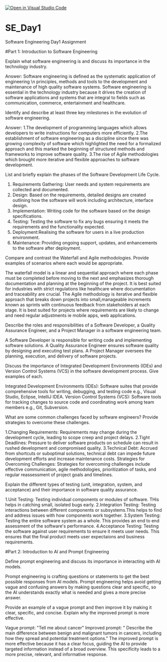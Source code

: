 [![Open in Visual Studio Code](https://classroom.github.com/assets/open-in-vscode-2e0aaae1b6195c2367325f4f02e2d04e9abb55f0b24a779b69b11b9e10269abc.svg)](https://classroom.github.com/online_ide?assignment_repo_id=16949604&assignment_repo_type=AssignmentRepo)
# SE_Day1
Software Engineering Day1 Assignment

#Part 1: Introduction to Software Engineering

Explain what software engineering is and discuss its importance in the technology industry.

Answer: Software engineering is defined as the systematic application of engineering \n principles, methods and tools to the development and maintenance of high quality software systems. Software engineering is essential in the technology industry because it drives the creation of software applications and systems that are integral to fields such as communication, commerce, entertainment and healthcare.


Identify and describe at least three key milestones in the evolution of software engineering.

Answer: 
1.The development of programming languages which allows developers to write instructions for computers more efficiently.
2.The establishment of software engineering as a discipline since there was growing complexity of software which highlighted the need for a formalized approach and this marked the beginning of structured methods and frameworks to improve software quality.
3.The rise of Agile methodologies which brought more iterative and flexible approaches to software development.


List and briefly explain the phases of the Software Development Life Cycle.

1. Requirements Gathering: User needs and system requirements are collected and documented.
2. Design: Based on the requirements, detailed designs are created outlining how the software will work including architecture, interface design.
3. Implementation: Writing code for the software based on the design specifications.
4. Testing: Testing the software to fix any bugs ensuring it meets the requirements and the functionality expected.
5. Deployment:Realising the software for users in a live production environment.
6. Maintenance: Providing ongoing support, updates, and enhancements to the software after deployment.


Compare and contrast the Waterfall and Agile methodologies. Provide examples of scenarios where each would be appropriate.

The waterfall model is a linear and sequential approach where each phase must be completed before moving to the next and emphasizes thorough documentation and planning at the beginning of the project. It is best suited for industries with strict regulations like healthcare where documentation and traceability are crucial.
The Agile methodology is iterative and flexible approach that breaks down projects into small,manageable increments known as sprints with continuous feedback from stakeholders at each stage. It is best suited for projects where requirements are likely to change and need regular adjustments ie mobile apps, web applications.


Describe the roles and responsibilities of a Software Developer, a Quality Assurance Engineer, and a Project Manager in a software engineering team.

A Software Developer is responsible for writing code and implementing software solutions.
A Quality Assurance Engineer ensures software quality by designing and executing test plans.
A Project Manager oversees the planning, execution, and delivery of software projects.


Discuss the importance of Integrated Development Environments (IDEs) and Version Control Systems (VCS) in the software development process. Give examples of each.

Integrated Development Environments (IDEs): Software suites that provide comprehensive tools for writing, debugging, and testing code e.g., Visual Studio, Eclipse, IntelliJ IDEA.
Version Control Systems (VCS): Software tools for tracking changes to source code and coordinating work among team members e.g., Git, Subversion.


What are some common challenges faced by software engineers? Provide strategies to overcome these challenges.

1.Changing Requirements: Requirements may change during the development cycle, leading to scope creep and project delays.
2.Tight Deadlines: Pressure to deliver software products on schedule can result in rushed development and compromised quality.
3.Technical Debt: Accrued from shortcuts or suboptimal solutions, technical debt can impede future development efforts and increase maintenance costs.
Strategies for Overcoming Challenges: Strategies for overcoming challenges include effective communication, agile methodologies, prioritization of tasks, and regular reassessment of project goals and timelines.


Explain the different types of testing (unit, integration, system, and acceptance) and their importance in software quality assurance.

1.Unit Testing: Testing individual components or modules of software. THis helps in catching small, isolated bugs early.
2.Integration Testing: Testing interactions between different components or subsystems.This helps to find and address issues with how components work together.
3.System Testing: Testing the entire software system as a whole. This provides an end to end assessment of the software's performance.
4.Acceptance Testing: Testing the software against user requirements to ensure it meets user needs. This ensures that the final product meets user expectaions and business requirements.

#Part 2: Introduction to AI and Prompt Engineering

Define prompt engineering and discuss its importance in interacting with AI models.

Prompt engineering is crafting questions or statements to get the best possible responses from AI models. Prompt engineering helps avoid getting vague and confusing answers by making questions clear and specific, so the AI understands exactly what is needed and gives a more precise answer.


Provide an example of a vague prompt and then improve it by making it clear, specific, and concise. Explain why the improved prompt is more effective.

Vague prompt: "Tell me about cancer"
Improved prompt: " Describe the main difference between benign and malignant tumors in cancers, including how they spread and potential treatment options."
The improved prompt is more effective because it has a clear focus, guiding the AI to provide targeted information instead of a broad overview. This specificity leads to a more precise, relevant, and informative response.
